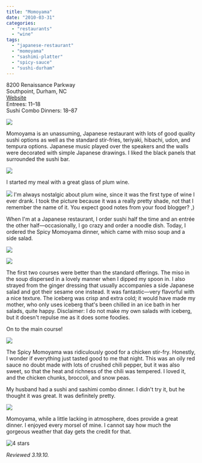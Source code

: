 ```yaml
---
title: "Momoyama"
date: "2010-03-31"
categories:
  - "restaurants"
  - "wine"
tags:
  - "japanese-restaurant"
  - "momoyama"
  - "sashimi-platter"
  - "spicy-sauce"
  - "sushi-durham"
---
```


8200 Renaissance Parkway\
Southpoint, Durham, NC\
[Website](http://www.momoyamasushi.com/)\
Entrees: $11–$18\
Sushi Combo Dinners: $18–$87

![](http://www.thegourmez.com/gourmez/photos/momoyama1.jpg)

Momoyama is an unassuming, Japanese restaurant with lots of good quality sushi options as well as the standard stir-fries, teriyaki, hibachi, udon, and tempura options. Japanese music played over the speakers and the walls were decorated with simple Japanese drawings. I liked the black panels that surrounded the sushi bar.

![](http://www.thegourmez.com/gourmez/photos/momoyama2.jpg)

I started my meal with a great glass of plum wine.

![](http://www.thegourmez.com/gourmez/photos/momoyama3.jpg)  I'm always nostalgic about plum wine, since it was the first type of wine I ever drank. I took the picture because it was a really pretty shade, not that I remember the name of it. You expect good notes from your food blogger? ,)

When I'm at a Japanese restaurant, I order sushi half the time and an entrée the other half—occasionally, I go crazy and order a noodle dish. Today, I ordered the Spicy Momoyama dinner, which came with miso soup and a side salad.

![](http://www.thegourmez.com/gourmez/photos/momoyama4.jpg)

![](http://www.thegourmez.com/gourmez/photos/momoyama5.jpg)

The first two courses were better than the standard offerings. The miso in the soup dispersed in a lovely manner when I dipped my spoon in. I also strayed from the ginger dressing that usually accompanies a side Japanese salad and got their sesame one instead. It was fantastic—very flavorful with a nice texture. The iceberg was crisp and extra cold; it would have made my mother, who only uses iceberg that's been chilled in an ice bath in her salads, quite happy. Disclaimer: I do not make my own salads with iceberg, but it doesn't repulse me as it does some foodies.

On to the main course!

![](http://www.thegourmez.com/gourmez/photos/momoyama7.jpg)

The Spicy Momoyama was ridiculously good for a chicken stir-fry. Honestly, I wonder if everything just tasted good to me that night. This was an oily red sauce no doubt made with lots of crushed chili pepper, but it was also sweet, so that the heat and richness of the chili was tempered. I loved it, and the chicken chunks, broccoli, and snow peas.

My husband had a sushi and sashimi combo dinner. I didn't try it, but he thought it was great. It was definitely pretty.

![](http://www.thegourmez.com/gourmez/photos/momoyama6.jpg)

Momoyama, while a little lacking in atmosphere, does provide a great dinner. I enjoyed every morsel of mine. I cannot say how much the gorgeous weather that day gets the credit for that.




<div class="caption">

![4 stars](http://s3.amazonaws.com/thegourmez-wpmedia/2009/02/rating_truffle1.gif "rating_truffle1")</div>


_Reviewed 3.19.10._
